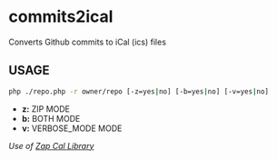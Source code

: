 # commits2ical

Converts Github commits to iCal (ics) files

## USAGE
```sh
php ./repo.php -r owner/repo [-z=yes|no] [-b=yes|no] [-v=yes|no]
```
- **z:** ZIP MODE
- **b:** BOTH MODE
- **v:** VERBOSE_MODE MODE

*Use of [Zap Cal Library](https://icalendar.org/php-library.html)*
